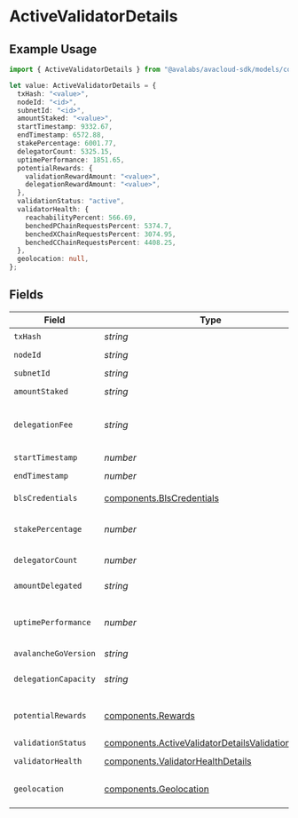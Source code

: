 # ActiveValidatorDetails

## Example Usage

```typescript
import { ActiveValidatorDetails } from "@avalabs/avacloud-sdk/models/components";

let value: ActiveValidatorDetails = {
  txHash: "<value>",
  nodeId: "<id>",
  subnetId: "<id>",
  amountStaked: "<value>",
  startTimestamp: 9332.67,
  endTimestamp: 6572.88,
  stakePercentage: 6001.77,
  delegatorCount: 5325.15,
  uptimePerformance: 1851.65,
  potentialRewards: {
    validationRewardAmount: "<value>",
    delegationRewardAmount: "<value>",
  },
  validationStatus: "active",
  validatorHealth: {
    reachabilityPercent: 566.69,
    benchedPChainRequestsPercent: 5374.7,
    benchedXChainRequestsPercent: 3074.95,
    benchedCChainRequestsPercent: 4408.25,
  },
  geolocation: null,
};
```

## Fields

| Field                                                                                                                  | Type                                                                                                                   | Required                                                                                                               | Description                                                                                                            |
| ---------------------------------------------------------------------------------------------------------------------- | ---------------------------------------------------------------------------------------------------------------------- | ---------------------------------------------------------------------------------------------------------------------- | ---------------------------------------------------------------------------------------------------------------------- |
| `txHash`                                                                                                               | *string*                                                                                                               | :heavy_check_mark:                                                                                                     | N/A                                                                                                                    |
| `nodeId`                                                                                                               | *string*                                                                                                               | :heavy_check_mark:                                                                                                     | N/A                                                                                                                    |
| `subnetId`                                                                                                             | *string*                                                                                                               | :heavy_check_mark:                                                                                                     | N/A                                                                                                                    |
| `amountStaked`                                                                                                         | *string*                                                                                                               | :heavy_check_mark:                                                                                                     | N/A                                                                                                                    |
| `delegationFee`                                                                                                        | *string*                                                                                                               | :heavy_minus_sign:                                                                                                     | The percentage of total estimated delegator rewards allocated to validator nodes for supporting delegations.           |
| `startTimestamp`                                                                                                       | *number*                                                                                                               | :heavy_check_mark:                                                                                                     | N/A                                                                                                                    |
| `endTimestamp`                                                                                                         | *number*                                                                                                               | :heavy_check_mark:                                                                                                     | N/A                                                                                                                    |
| `blsCredentials`                                                                                                       | [components.BlsCredentials](../../models/components/blscredentials.md)                                                 | :heavy_minus_sign:                                                                                                     | Present for AddPermissionlessValidatorTx                                                                               |
| `stakePercentage`                                                                                                      | *number*                                                                                                               | :heavy_check_mark:                                                                                                     | The percentage of this validator's stake amount to the total active stake.                                             |
| `delegatorCount`                                                                                                       | *number*                                                                                                               | :heavy_check_mark:                                                                                                     | The number of delegators linked to the validator.                                                                      |
| `amountDelegated`                                                                                                      | *string*                                                                                                               | :heavy_minus_sign:                                                                                                     | The total amount in nAVAX delegated to the validator.                                                                  |
| `uptimePerformance`                                                                                                    | *number*                                                                                                               | :heavy_check_mark:                                                                                                     | The validator's uptime percentage, as observed by our internal node and measured over time.                            |
| `avalancheGoVersion`                                                                                                   | *string*                                                                                                               | :heavy_minus_sign:                                                                                                     | N/A                                                                                                                    |
| `delegationCapacity`                                                                                                   | *string*                                                                                                               | :heavy_minus_sign:                                                                                                     | The amount of stake in nAVAX that can be delegated to this validator.                                                  |
| `potentialRewards`                                                                                                     | [components.Rewards](../../models/components/rewards.md)                                                               | :heavy_check_mark:                                                                                                     | Estimated rewards for the validator if the validation is successful.                                                   |
| `validationStatus`                                                                                                     | [components.ActiveValidatorDetailsValidationStatus](../../models/components/activevalidatordetailsvalidationstatus.md) | :heavy_check_mark:                                                                                                     | N/A                                                                                                                    |
| `validatorHealth`                                                                                                      | [components.ValidatorHealthDetails](../../models/components/validatorhealthdetails.md)                                 | :heavy_check_mark:                                                                                                     | N/A                                                                                                                    |
| `geolocation`                                                                                                          | [components.Geolocation](../../models/components/geolocation.md)                                                       | :heavy_check_mark:                                                                                                     | The geographical location of the validator node, if available.                                                         |